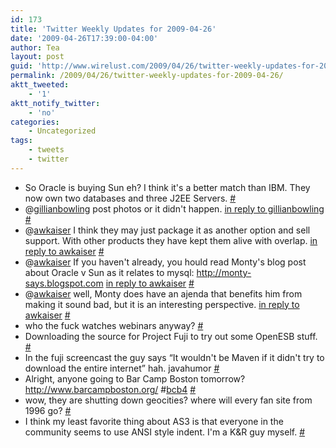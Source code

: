 ```yaml
---
id: 173
title: 'Twitter Weekly Updates for 2009-04-26'
date: '2009-04-26T17:39:00-04:00'
author: Tea
layout: post
guid: 'http://www.wirelust.com/2009/04/26/twitter-weekly-updates-for-2009-04-26/'
permalink: /2009/04/26/twitter-weekly-updates-for-2009-04-26/
aktt_tweeted:
    - '1'
aktt_notify_twitter:
    - 'no'
categories:
    - Uncategorized
tags:
    - tweets
    - twitter
---
```


- So Oracle is buying Sun eh? I think it's a better match than IBM. They now own two databases and three J2EE Servers. [\#](http://twitter.com/teacurran/statuses/1568791720)
- @[gillianbowling](http://twitter.com/gillianbowling) post photos or it didn't happen. [in reply to gillianbowling](http://twitter.com/gillianbowling/statuses/1569298172) [\#](http://twitter.com/teacurran/statuses/1569315464)
- @[awkaiser](http://twitter.com/awkaiser) I think they may just package it as another option and sell support. With other products they have kept them alive with overlap. [in reply to awkaiser](http://twitter.com/awkaiser/statuses/1569824801) [\#](http://twitter.com/teacurran/statuses/1570072606)
- @[awkaiser](http://twitter.com/awkaiser) If you haven't already, you hould read Monty's blog post about Oracle v Sun as it relates to mysql: <http://monty-says.blogspot.com> [in reply to awkaiser](http://twitter.com/awkaiser/statuses/1569824801) [\#](http://twitter.com/teacurran/statuses/1570275516)
- @[awkaiser](http://twitter.com/awkaiser) well, Monty does have an ajenda that benefits him from making it sound bad, but it is an interesting perspective. [in reply to awkaiser](http://twitter.com/awkaiser/statuses/1571253775) [\#](http://twitter.com/teacurran/statuses/1572419032)
- who the fuck watches webinars anyway? [\#](http://twitter.com/teacurran/statuses/1587396235)
- Downloading the source for Project Fuji to try out some OpenESB stuff. [\#](http://twitter.com/teacurran/statuses/1587471563)
- In the fuji screencast the guy says “It wouldn't be Maven if it didn't try to download the entire internet” hah. javahumor [\#](http://twitter.com/teacurran/statuses/1587776247)
- Alright, anyone going to Bar Camp Boston tomorrow? <http://www.barcampboston.org/> #[bcb4](http://search.twitter.com/search?q=%23bcb4) [\#](http://twitter.com/teacurran/statuses/1603187693)
- wow, they are shutting down geocities? where will every fan site from 1996 go? [\#](http://twitter.com/teacurran/statuses/1603203566)
- I think my least favorite thing about AS3 is that everyone in the community seems to use ANSI style indent. I'm a K&amp;R guy myself. [\#](http://twitter.com/teacurran/statuses/1607019366)